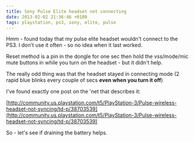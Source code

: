 ```yaml
---
title: Sony Pulse Elite headset not connecting
date: 2013-02-02 21:36:46 +0100
tags: playstation, ps3, sony, elite, pulse
---
```


Hmm - found today that my pulse elite headset wouldn't connect to the PS3. I don't use it often - so no idea when it last worked.

Reset method is a pin in the dongle for one sec then hold the vss/mode/mic mute buttons in while you turn on the headset - but it didn't help.

The really odd thing was that the headset stayed in connecting mode (2 rapid blue blinks every couple of secs **even when you turn it off**)

I've found exactly one post on the 'net that describes it:

[http://community.us.playstation.com/t5/PlayStation-3/Pulse-wireless-headset-not-syncing/td-p/38703539](http://community.us.playstation.com/t5/PlayStation-3/Pulse-wireless-headset-not-syncing/td-p/38703539)

So - let's see if draining the battery helps. 
